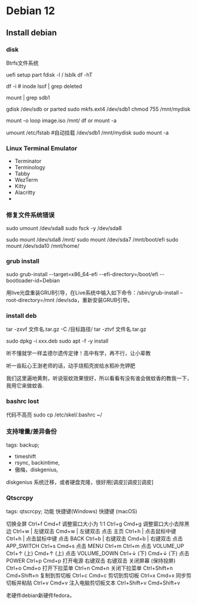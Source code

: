 
# Debian 12

## Install debian

### disk
Btrfs文件系统


uefi setup
part
fdisk -l / lsblk
df -hT

df -i # inode 
lsof | grep deleted 


mount | grep sdb1

gdisk /dev/sdb or parted
sudo mkfs.ext4 /dev/sdb1 
chmod 755 /mnt/mydisk

mount -o loop image.iso /mnt/
df or mount -a

umount 
/etc/fstab #自动挂载
/dev/sdb1 /mnt/mydisk
sudo mount -a



### Linux  Terminal  Emulator

- Terminator
- Terminology
- Tabby
- WezTerm
- Kitty
- Alacritty
- 


### 修复文件系统错误
sudo  umount  /dev/sda8
sudo  fsck  -y  /dev/sda8 

sudo mount /dev/sda8 /mnt/
sudo mount /dev/sda7 /mnt/boot/efi 
sudo mount /dev/sda10 /mnt/home/


### grub install
sudo grub-install --target=x86_64-efi --efi-directory=/boot/efi --bootloader-id=Debian 


用live光盘重装GRUB引导，在Live系统中输入如下命令：/sbin/grub-install –root-directory=/mnt /dev/sda，重新安装GRUB引导。


### install deb
tar -zxvf 文件名.tar.gz -C /目标路径/
tar -ztvf 文件名.tar.gz

sudo dpkg -i xxx.deb
sudo apt -f -y install



听不懂就学一样孟德尔遗传定律！高中有学，再不行，让小辈教

听一亩耘心王澍老师的话，动手烧稻壳炭给水稻补充钾肥


我们这里遍地黄荆，听说驱蚊效果很好，所以看看有没有谁会做蚊香的教我一下，我用它来做蚊香.

### bashrc lost
代码不高亮
sudo cp /etc/skel/.bashrc ~/











### 支持增量/差异备份
tags: backup;
- timeshift
- rsync, backintime, 
- 傲梅，diskgenius, 

diskgenius 系统迁移，或者硬盘克隆，很好用[调皮][调皮][调皮]


### Qtscrcpy
tags: qtscrcpy;
功能 	快捷键(Windows) 	快捷键 (macOS)

切换全屏 	Ctrl+f 	Cmd+f
调整窗口大小为 1:1 	Ctrl+g 	Cmd+g
调整窗口大小去除黑边 	Ctrl+w | 左键双击 	Cmd+w | 左键双击
点击 主页 	Ctrl+h | 点击鼠标中键 	Ctrl+h | 点击鼠标中键
点击 BACK 	Ctrl+b | 右键双击 	Cmd+b | 右键双击
点击 APP_SWITCH 	Ctrl+s 	Cmd+s
点击 MENU 	Ctrl+m 	Ctrl+m
点击 VOLUME_UP 	Ctrl+↑ (上) 	Cmd+↑ (上)
点击 VOLUME_DOWN 	Ctrl+↓ (下) 	Cmd+↓ (下)
点击 POWER 	Ctrl+p 	Cmd+p
打开电源 	右键双击 	右键双击
关闭屏幕 (保持投屏) 	Ctrl+o 	Cmd+o
打开下拉菜单 	Ctrl+n 	Cmd+n
关闭下拉菜单 	Ctrl+Shift+n 	Cmd+Shift+n
复制到剪切板 	Ctrl+c 	Cmd+c
剪切到剪切板 	Ctrl+x 	Cmd+x
同步剪切板并粘贴 	Ctrl+v 	Cmd+v
注入电脑剪切板文本 	Ctrl+Shift+v 	Cmd+Shift+v


老硬件debian新硬件fedora，
